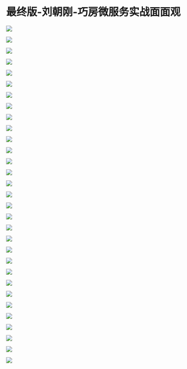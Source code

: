# 最终版-刘朝刚-巧房微服务实战面面观

![](images\093953493zRobJH\201905130939_4.png)

![](images\093953493zRobJH\201905130939_5.png)

![](images\093953493zRobJH\201905130939_6.png)

![](images\093953493zRobJH\201905130939_7.png)

![](images\093953493zRobJH\201905130939_8.png)

![](images\093953493zRobJH\201905130939_9.png)

![](images\093953493zRobJH\201905130939_10.png)

![](images\093953493zRobJH\201905130939_11.png)

![](images\093953493zRobJH\201905130939_12.png)

![](images\093953493zRobJH\201905130939_13.png)

![](images\093953493zRobJH\201905130939_14.png)

![](images\093953493zRobJH\201905130939_15.png)

![](images\093953493zRobJH\201905130939_16.png)

![](images\093953493zRobJH\201905130939_17.png)

![](images\093953493zRobJH\201905130939_18.png)

![](images\093953493zRobJH\201905130939_19.png)

![](images\093953493zRobJH\201905130939_20.png)

![](images\093953493zRobJH\201905130939_21.png)

![](images\093953493zRobJH\201905130939_22.png)

![](images\093953493zRobJH\201905130939_23.png)

![](images\093953493zRobJH\201905130939_24.png)

![](images\093953493zRobJH\201905130939_25.png)

![](images\093953493zRobJH\201905130939_26.png)

![](images\093953493zRobJH\201905130939_27.png)

![](images\093953493zRobJH\201905130939_28.png)

![](images\093953493zRobJH\201905130939_29.png)

![](images\093953493zRobJH\201905130939_30.png)

![](images\093953493zRobJH\201905130939_31.png)

![](images\093953493zRobJH\201905130939_32.png)

![](images\093953493zRobJH\201905130939_33.png)

![](images\093953493zRobJH\201905130939_34.png)

